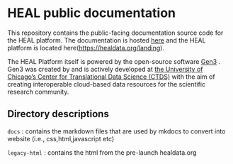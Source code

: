 # HEAL public documentation
This repository contains the public-facing documentation source code for the HEAL platform. The documentation is hosted [here](https://heal.github.io/platform-documentation/) and the HEAL platform is located here(https://healdata.org/landing).

The HEAL Platform itself is powered by the open-source software [Gen3](https://gen3.org/) . Gen3 was created by and is actively developed at [the University of Chicago’s Center for Translational Data Science (CTDS)](https://ctds.uchicago.edu/) with the aim of creating interoperable cloud-based data resources for the scientific research community.

## Directory descriptions

`docs` : contains the markdown files that are used by mkdocs to convert into website (i.e., css,html,javascript etc)

`legacy-html` : contains the html from the pre-launch healdata.org 
